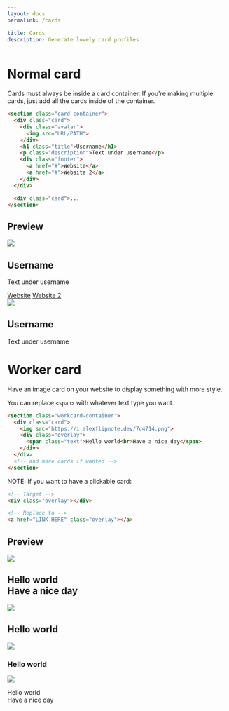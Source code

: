 ```yaml
---
layout: docs
permalink: /cards

title: Cards
description: Generate lovely card profiles
---
```

# Normal card
Cards must always be inside a card container.
If you're making multiple cards, just add all the cards inside of the container.
```html
<section class="card-container">
  <div class="card">
    <div class="avatar">
      <img src="URL/PATH">
    </div>
    <h1 class="title">Username</h1>
    <p class="description">Text under username</p>
    <div class="footer">
      <a href="#">Website</a>
      <a href="#">Website 2</a>
    </div>
  </div>

  <div class="card">...
</section>
```

## Preview
<section class="card-container">
  <div class="card">
    <div class="avatar">
      <img src="../css/images/avatar.png" style="filter: none;">
    </div>
    <h1 class="title">Username</h1>
    <p class="description">Text under username</p>
    <div class="footer">
      <a href="#">Website</a>
      <a href="#">Website 2</a>
    </div>
  </div>

  <div class="card">
    <div class="avatar">
      <img src="../css/images/avatar.png" style="filter: none;">
    </div>
    <h1 class="title">Username</h1>
    <p class="description">Text under username</p>
  </div>
</section>

# Worker card
Have an image card on your website to display something with more style.

You can replace `<span>` with whatever text type you want.
```html
<section class="workcard-container">
  <div class="card">
    <img src="https://i.alexflipnote.dev/7c4714.png">
    <div class="overlay">
      <span class="text">Hello world<br>Have a nice day</span>
    </div>
  </div>
  <!-- and more cards if wanted -->
</section>
```

NOTE: If you want to have a clickable card:
```html
<!-- Target -->
<div class="overlay"></div>

<!-- Replace to -->
<a href="LINK HERE" class="overlay"></a>
```
## Preview
<section class="workcard-container">
  <div href="#" class="card">
    <img src="https://i.alexflipnote.dev/7c4714.png">
    <a class="overlay">
      <h1 class="text">Hello world<br>Have a nice day</h1>
    </a>
  </div>
  <div class="card">
    <img src="https://i.alexflipnote.dev/7c4714.png">
    <div class="overlay">
      <h2 class="text">Hello world</h2>
    </div>
  </div>
  <div class="card">
    <img src="https://i.alexflipnote.dev/7c4714.png">
    <div class="overlay">
      <h3 class="text">Hello world</h3>
    </div>
  </div>
  <div class="card">
    <img src="https://i.alexflipnote.dev/7c4714.png">
    <div class="overlay">
      <p class="text">Hello world<br>Have a nice day</p>
    </div>
  </div>
</section>
